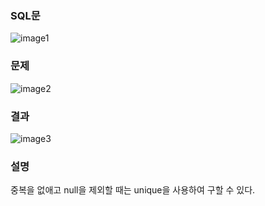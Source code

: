 ### SQL문
![image1](https://user-images.githubusercontent.com/123911778/262563315-45f68d22-d0f6-4029-b26f-739d2db065c6.PNG)

### 문제  
![image2](https://user-images.githubusercontent.com/123911778/262563316-f644b2ba-243d-4ee5-aa76-95533693180e.PNG)

### 결과
![image3](https://user-images.githubusercontent.com/123911778/262563313-1af9a1f8-0ca3-4de7-8c2d-b7baaafa9d71.PNG)

### 설명
중복을 없애고 null을 제외할 때는 unique을 사용하여 구할 수 있다.
